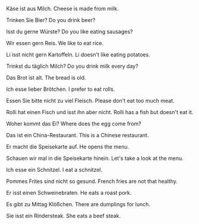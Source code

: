 Käse ist aus Milch.
Cheese is made from milk.

Trinken Sie Bier?
Do you drink beer?

Isst du gerne Würste?
Do you like eating sausages?

Wir essen gern Reis.
We like to eat rice.

Li isst nicht gern Kartoffeln.
Li doesn't like eating potatoes.

Trinkst du täglich Milch?
Do you drink milk every day?

Das Brot ist alt.
The bread is old.

Ich esse lieber Brötchen.
I prefer to eat rolls.

Essen Sie bitte nicht zu viel Fleisch.
Please don't eat too much meat.

Rolli hat einen Fisch und isst ihn aber nicht.
Rolli has a fish but doesn't eat it.

Woher kommt das Ei?
Where does the egg come from?

Das ist ein China-Restaurant.
This is a Chinese restaurant.

Er macht die Speisekarte auf.
He opens the menu.

Schauen wir mal in die Speisekarte hinein.
Let's take a look at the menu.

Ich esse ein Schnitzel.
I eat a schnitzel.

Pommes Frites sind nicht so gesund.
French fries are not that healthy.

Er isst einen Schweinebraten.
He eats a roast pork.

Es gibt zu Mittag Klößchen.
There are dumplings for lunch.

Sie isst ein Rindersteak.
She eats a beef steak.

